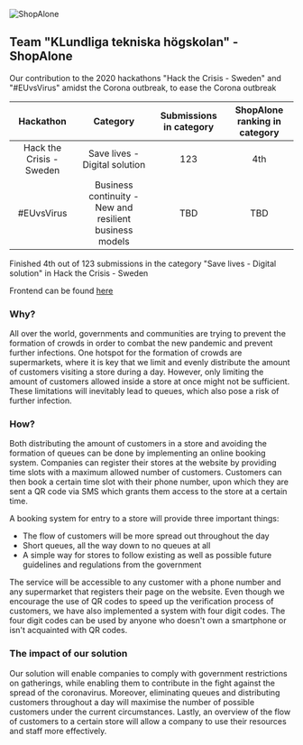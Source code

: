 ![ShopAlone](https://github.com/Isterdam/hack-the-crisis-backend/blob/master/logo.JPG "ShopeAlone")

## Team "KLundliga tekniska högskolan" - ShopAlone

Our contribution to the 2020 hackathons "Hack the Crisis - Sweden" and "#EUvsVirus" amidst the Corona outbreak, to ease the Corona outbreak

| Hackathon | Category | Submissions in category | ShopAlone ranking in category |
|:---------:|:--------:|:-----------------------:|:-----------------------------:|
| Hack the Crisis - Sweden | Save lives - Digital solution | 123 | 4th |
| #EUvsVirus | Business continuity - New and resilient business models | TBD | TBD |

Finished 4th out of 123 submissions in the category "Save lives - Digital solution" in Hack the Crisis - Sweden

Frontend can be found [here](https://github.com/CreatlV/hack-the-crisis-frontend)

### Why?

All over the world, governments and communities are trying to prevent the formation of crowds in order to combat the new pandemic and prevent further infections. One hotspot for the formation of crowds are supermarkets, where it is key that we limit and evenly distribute the amount of customers visiting a store during a day. However, only limiting the amount of customers allowed inside a store at once might not be sufficient. These limitations will inevitably lead to queues, which also pose a risk of further infection. 

### How?

Both distributing the amount of customers in a store and avoiding the formation of queues can be done by implementing an online booking system. Companies can register their stores at the website by providing time slots with a maximum allowed number of customers. Customers can then book a certain time slot with their phone number, upon which they are sent a QR code via SMS which grants them access to the store at a certain time.

A booking system for entry to a store will provide three important things:
* The flow of customers will be more spread out throughout the day
* Short queues, all the way down to no queues at all
* A simple way for stores to follow existing as well as possible future guidelines and regulations from the government

The service will be accessible to any customer with a phone number and any supermarket that registers their page on the website. Even though we encourage the use of QR codes to speed up the verification process of customers, we have also implemented a system with four digit codes. The four digit codes can be used by anyone who doesn't own a smartphone or isn't acquainted with QR codes.

### The impact of our solution

Our solution will enable companies to comply with government restrictions on gatherings, while enabling them to contribute in the fight against the spread of the coronavirus. Moreover, eliminating queues and distributing customers throughout a day will maximise the number of possible customers under the current circumstances. Lastly, an overview of the flow of customers to a certain store will allow a company to use their resources and staff more effectively. 

